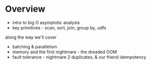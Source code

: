 # Overview

- intro to big O asymptotic analysis
- key primitives - scan, sort, join, group by, udfs

along the way we'll cover

- batching & parallelism
- memory and the first nightmare - the dreaded OOM
- fault tolerance - nightmare 2 duplicates, & our friend idempotency
